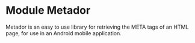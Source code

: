 # Module Metador

Metador is an easy to use library for retrieving the META tags of an HTML page, for use in an Android
mobile application.
